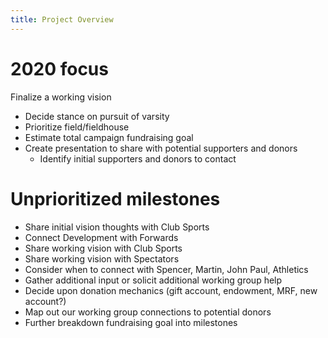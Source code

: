 ```yaml
---
title: Project Overview
---
```


# 2020 focus
Finalize a working vision
- Decide stance on pursuit of varsity
- Prioritize field/fieldhouse
- Estimate total campaign fundraising goal
- Create presentation to share with potential supporters and donors
    - Identify initial supporters and donors to contact

# Unprioritized milestones
- Share initial vision thoughts with Club Sports
- Connect Development with Forwards
- Share working vision with Club Sports
- Share working vision with Spectators
- Consider when to connect with Spencer, Martin, John Paul, Athletics
- Gather additional input or solicit additional working group help
- Decide upon donation mechanics (gift account, endowment, MRF, new account?)
- Map out our working group connections to potential donors
- Further breakdown fundraising goal into milestones
